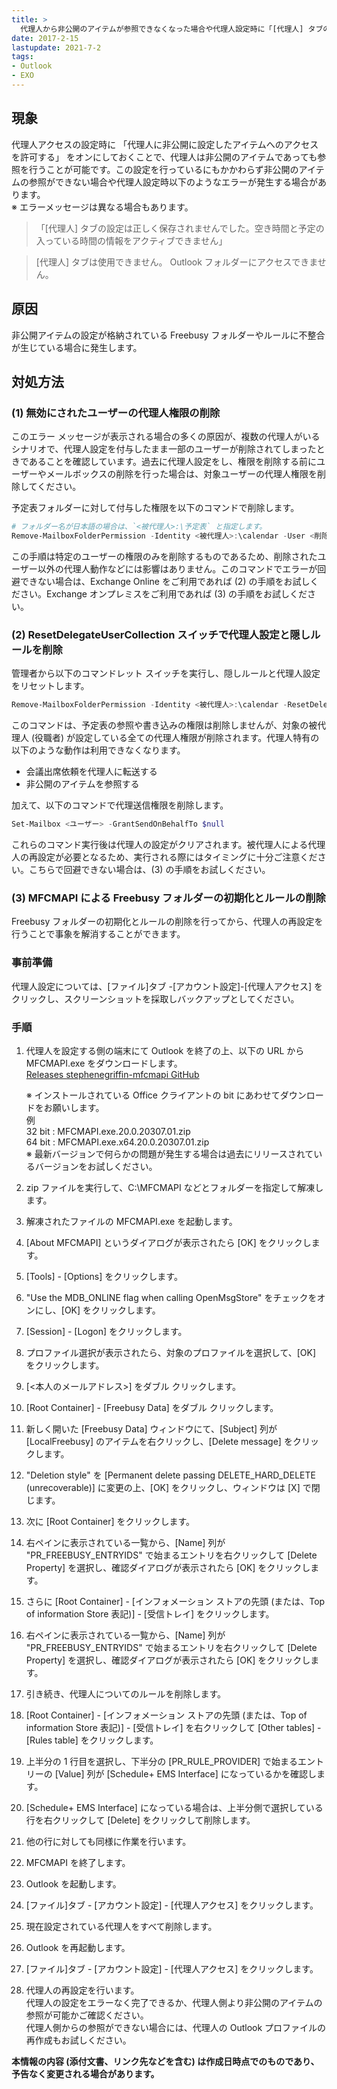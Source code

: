 ```yaml
---
title: >
  代理人から非公開のアイテムが参照できなくなった場合や代理人設定時に「[代理人] タブの設定は正しく保存されませんでした」エラーが発生する場合の対処方法について
date: 2017-2-15
lastupdate: 2021-7-2
tags: 
- Outlook
- EXO
---
```


## 現象  

代理人アクセスの設定時に 「代理人に非公開に設定したアイテムへのアクセスを許可する」 をオンにしておくことで、代理人は非公開のアイテムであっても参照を行うことが可能です。この設定を行っているにもかかわらず非公開のアイテムの参照ができない場合や代理人設定時以下のようなエラーが発生する場合があります。  
※ エラーメッセージは異なる場合もあります。  


>「[代理人] タブの設定は正しく保存されませんでした。空き時間と予定の入っている時間の情報をアクティブできません」  
  
> [代理人] タブは使用できません。 Outlook フォルダーにアクセスできません。
  
## 原因  

非公開アイテムの設定が格納されている Freebusy フォルダーやルールに不整合が生じている場合に発生します。  

## 対処方法  

### (1) 無効にされたユーザーの代理人権限の削除  

このエラー メッセージが表示される場合の多くの原因が、複数の代理人がいるシナリオで、代理人設定を付与したまま一部のユーザーが削除されてしまったときであることを確認しています。過去に代理人設定をし、権限を削除する前にユーザーやメールボックスの削除を行った場合は、対象ユーザーの代理人権限を削除してください。  
  
予定表フォルダーに対して付与した権限を以下のコマンドで削除します。  
```PowerShell  
# フォルダー名が日本語の場合は、`<被代理人>:\予定表` と指定します。  
Remove-MailboxFolderPermission -Identity <被代理人>:\calendar -User <削除済みの代理人>
```
  
この手順は特定のユーザーの権限のみを削除するものであるため、削除されたユーザー以外の代理人動作などには影響はありません。このコマンドでエラーが回避できない場合は、Exchange Online をご利用であれば (2) の手順をお試しください。Exchange オンプレミスをご利用であれば (3) の手順をお試しください。

### (2) ResetDelegateUserCollection スイッチで代理人設定と隠しルールを削除  

管理者から以下のコマンドレット スイッチを実行し、隠しルールと代理人設定をリセットします。  

```powershell
Remove-MailboxFolderPermission -Identity <被代理人>:\calendar -ResetDelegateUserCollection
```
  
このコマンドは、予定表の参照や書き込みの権限は削除しませんが、対象の被代理人 (役職者) が設定している全ての代理人権限が削除されます。代理人特有の以下のような動作は利用できなくなります。
- 会議出席依頼を代理人に転送する
- 非公開のアイテムを参照する

加えて、以下のコマンドで代理送信権限を削除します。  
```powershell
Set-Mailbox <ユーザー> -GrantSendOnBehalfTo $null
```
  
これらのコマンド実行後は代理人の設定がクリアされます。被代理人による代理人の再設定が必要となるため、実行される際にはタイミングに十分ご注意ください。こちらで回避できない場合は、(3) の手順をお試しください。  

### (3) MFCMAPI による Freebusy フォルダーの初期化とルールの削除  

Freebusy フォルダーの初期化とルールの削除を行ってから、代理人の再設定を行うことで事象を解消することができます。  

### 事前準備  

代理人設定については、[ファイル]タブ -[アカウント設定]-[代理人アクセス] をクリックし、スクリーンショットを採取しバックアップとしてください。  

### 手順  

1. 代理人を設定する側の端末にて Outlook を終了の上、以下の URL から MFCMAPI.exe をダウンロードします。  
[Releases stephenegriffin-mfcmapi GitHub](https://github.com/stephenegriffin/mfcmapi/releases)

   ※ インストールされている Office クライアントの bit にあわせてダウンロードをお願いします。  
   例  
      32 bit : MFCMAPI.exe.20.0.20307.01.zip  
      64 bit : MFCMAPI.exe.x64.20.0.20307.01.zip  
      ※ 最新バージョンで何らかの問題が発生する場合は過去にリリースされているバージョンをお試しください。  

2. zip ファイルを実行して、C:\MFCMAPI などとフォルダーを指定して解凍します。  
3. 解凍されたファイルの MFCMAPI.exe を起動します。  
4. [About MFCMAPI] というダイアログが表示されたら [OK] をクリックします。  
5. [Tools] - [Options] をクリックします。  
6. "Use the MDB_ONLINE flag when calling OpenMsgStore" をチェックをオンにし、[OK] をクリックします。  
7. [Session] - [Logon] をクリックします。  
8. プロファイル選択が表示されたら、対象のプロファイルを選択して、[OK] をクリックします。  
9. [<本人のメールアドレス>] をダブル クリックします。  
10. [Root Container] - [Freebusy Data] をダブル クリックします。  
11. 新しく開いた [Freebusy Data] ウィンドウにて、[Subject] 列が [LocalFreebusy] のアイテムを右クリックし、[Delete message] をクリックします。  
12. "Deletion style" を [Permanent delete passing DELETE_HARD_DELETE (unrecoverable)] に変更の上、[OK] をクリックし、ウィンドウは [X] で閉じます。  
13. 次に [Root Container] をクリックします。  
14. 右ペインに表示されている一覧から、[Name] 列が "PR_FREEBUSY_ENTRYIDS" で始まるエントリを右クリックして [Delete Property] を選択し、確認ダイアログが表示されたら [OK] をクリックします。  
15. さらに [Root Container] - [インフォメーション ストアの先頭 (または、Top of information Store 表記)] - [受信トレイ] をクリックします。  
16. 右ペインに表示されている一覧から、[Name] 列が "PR_FREEBUSY_ENTRYIDS" で始まるエントリを右クリックして [Delete Property] を選択し、確認ダイアログが表示されたら [OK] をクリックします。  
17. 引き続き、代理人についてのルールを削除します。  
18. [Root Container] - [インフォメーション ストアの先頭 (または、Top of information Store 表記)] - [受信トレイ] を右クリックして [Other tables] - [Rules table] をクリックします。  
19. 上半分の 1 行目を選択し、下半分の [PR_RULE_PROVIDER] で始まるエントリーの [Value] 列が [Schedule+ EMS Interface] になっているかを確認します。  
20. [Schedule+ EMS Interface] になっている場合は、上半分側で選択している行を右クリックして [Delete] をクリックして削除します。  
21. 他の行に対しても同様に作業を行います。  
22. MFCMAPI を終了します。  
23. Outlook を起動します。  
24. [ファイル]タブ - [アカウント設定] - [代理人アクセス] をクリックします。  
25. 現在設定されている代理人をすべて削除します。  
26. Outlook を再起動します。  
27. [ファイル]タブ - [アカウント設定] - [代理人アクセス] をクリックします。  
28. 代理人の再設定を行います。  
代理人の設定をエラーなく完了できるか、代理人側より非公開のアイテムの参照が可能かご確認ください。  
代理人側からの参照ができない場合には、代理人の Outlook プロファイルの再作成もお試しください。  
  
**本情報の内容 (添付文書、リンク先などを含む) は作成日時点でのものであり、予告なく変更される場合があります。**  
